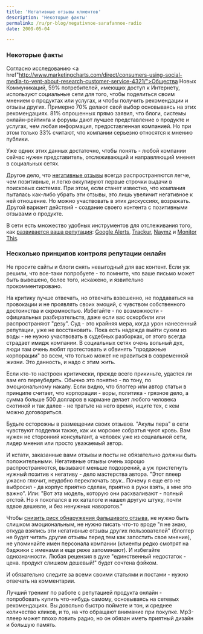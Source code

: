 ```yaml
---
title: 'Негативные отзывы клиентов'
description: 'Некоторые факты'
permalink: /ru/pr-blog/negativnoe-sarafannoe-radio
date: 2009-05-04

---
```


<h3>Некоторые факты</h3>

Согласно исследованию <a href"http://www.marketingcharts.com/direct/consumers-using-social-media-to-vent-about-research-customer-service-4321/">Общества Новых Коммуникаций</a>, 59% потребителей, имеющих доступ к Интернету, используют социальные сети для того, чтобы поделиться своим мнением о продуктах или услугах, и чтобы получить рекомендации и отзывы других. Примерно 70% делают свой выбор основываясь на этих рекомендациях. 81% опрошенных прямо заявил, что блоги, системы онлайн-рейтинга и форумы дают лучшее представление о продукте и услугах, чем любая информация, предоставленная компанией. Но при этом только 33% считают, что компании серьезно относятся к мнению публики.

Уже одних этих данных достаточно, чтобы понять - любой компании сейчас нужен представитель, отслеживающий и направляющий мнения в социальных сетях.

Другое дело, что <a href="http://www.getelastic.com/reputation-management-damage-control/">негативные отзывы</a> всегда распространяются легче, чем позитивные, и легко оккупируют первые строчки выдачи в поисковых системах. При этом, если станет известно, что компания пыталась как-либо убрать эти отзывы, это лишь увеличит негативное к ней отношение. Но можно участвовать в этих дискуссиях, возражать.  Другой вариант действий - создание своего контента с позитивными отзывами о продукте.

В сети есть множество удобных инструментов для отслеживания того, как <a href="http://www.readwriteweb.com/archives/how_to_manage_your_online_reputation.php">развивается ваша репутация</a>:  <a href="http://www.google.com/alerts">Google Alerts</a>, <a href="http://www.trackur.com/">Trackur</a>, <a href="http://www.naymz.com/">Naymz</a> и <a href="http://alp-uckan.net/free/monitorthis/">Monitor This</a>.

<h3>Несколько принципов контроля репутации онлайн</h3>

Не просите сайты и блоги снять невыгодный для вас контент. Если уж решили, что все-таки попробуете - то помните, что ваше письмо может быть вывешено, более того, искажено, и язвительно прокомментировано.

На критику лучше отвечать, но отвечать взвешенно, не поддаваться на провокации и не проявлять своих эмоций, с чувством собственного достоинства и скромностью. Избегайте  - по возможности - официальных разбирательств, даже если вас оскорбили или распространяют "дезу". Суд - это крайняя мера, когда урон нанесенный репутации, уже не восстановить. Пока есть надежда выйти сухим из воды - не нужно участвовать в судебных разборках, от этого всегда страдает имидж компании. В социальных сетях очень вольный дух, люди там очень любят протестовать и обвинять "продажные корпорации" во всем, что только может не нравиться в современной жизни. Это данность, и надо с этим жить.

Если кто-то настроен критически, прежде всего прикиньте, удастся ли вам его переубедить. Обычно это понятно - по тону, по эмоциональному накалу. Если видно, что блоггер или автор статьи в принципе считает, что корпорации -  воры, политика - грязное дело, а сумма больше 500 долларов в кармане делает любого человека скотиной и так далее -  не тратьте на него время, ищите тех, с кем можно договориться.

Будьте осторожны в размещении своих отзывов. "Акулы пера" в сети чувствуют подделки также, как их морские собратья чуют кровь. Вам нужен не сторонний консультант, а человек уже из социальной сети, лидер мнения или просто уважаемый автор.

И кстати, заказанные вами отзывы и посты не обязательно должны быть положительными. Негативные отзывы очень хорошо распространяются, вызывают меньше подозрений, а уж пристегнуть нужный позитив к негативу - дело мастерства автора. "Этот плеер ужасно глючит, неудобно переключать звук.. Почему я еще его не выбросил - да корпус приятно сделан, приятно в руки взять, а мне это важно". Или: "Вот эта модель, которую они расхваливают - полный отстой. Но я покопался в их каталоге и нашел другую штуку, почти вдвое дешевле, и без ненужных наворотов."

Чтобы <a href="http://tropicalseo.com/2007/everything-you-need-to-know-about-fro-fake-review-optimization/">снизить риск обнаружения фальшивого отзыва</a>,  не нужно быть слишком эмоциональным, не нужно писать что-то вроде "я не знаю, откуда взялись эти негативные отзывы других пользователей" (блоггер не будет читать другие отзывы перед тем как запостить свое мнение), не упоминайте имен персонала компании (клиенты редко смотрят на бэджики с именами и еще реже запоминают). И избегайте однозначности. Любая рецензия в духе "единственный недостаток - цена. продукт слишком дешевый!" будет сочтена фэйком.

И обязательно следите за всеми своими статьями и постами - нужно отвечать на комментарии.

Лучший тренинг по работе с репутацией продукта онлайн - попробовать купить что-нибудь самому, основываясь на сетевых рекомендациях. Вы довольно быстро поймете и тон, и среднее количество кликов, и то, на что обращают внимание при покупке. Mp3- плеер может плохо ловить радио, но он обязан иметь приятный дизайн и большую память.

